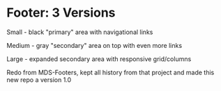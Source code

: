 Footer: 3 Versions
==================

Small - black "primary" area with navigational links

Medium - gray "secondary" area on top with even more links

Large - expanded secondary area with responsive grid/columns




Redo from MDS-Footers, kept all history from that project and made this new repo a version 1.0